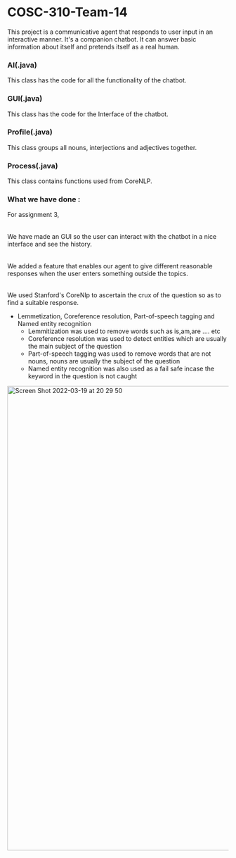 # COSC-310-Team-14
This project is a communicative agent that responds to user input in an interactive manner. It's a companion chatbot. It can answer basic information about itself and pretends itself as a real human.

### AI(.java)
This class has the code for all the functionality of the chatbot.  

### GUI(.java)
This class has the code for the Interface of the chatbot. 

### Profile(.java)

This class groups all nouns, interjections and adjectives together.

### Process(.java)

This class contains functions used from CoreNLP.

### What we have done :
For  assignment 3, 
######
We have made an GUI so the user can interact with the chatbot in a nice interface and see the history.
######
We added  a  feature  that  enables  our  agent  to  give  different  reasonable responses when the user enters something outside the topics.
######
We used Stanford's CoreNlp to ascertain the crux of the question so as to find a suitable response.
- Lemmetization, Coreference resolution, Part-of-speech tagging and Named entity recognition
  - Lemmitization was used to remove words such as is,am,are .... etc
  - Coreference resolution was used to detect entities which are usually the main subject of the question
  - Part-of-speech tagging was used to remove words that are not nouns, nouns are usually the subject of the question
  - Named entity recognition was also used as a fail safe incase the keyword in the question is not caught
<img width="1055" alt="Screen Shot 2022-03-19 at 20 29 50" src="https://user-images.githubusercontent.com/72040706/159146810-a0a80b48-7e15-479e-818c-a85f4d653a41.png">



